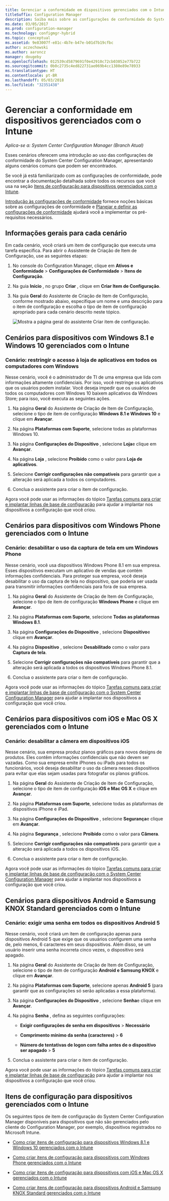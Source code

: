 ```yaml
---
title: Gerenciar a conformidade em dispositivos gerenciados com o Intune
titleSuffix: Configuration Manager
description: Saiba mais sobre as configurações de conformidade do System Center Configuration Manager trabalhando em alguns cenários comuns.
ms.date: 03/05/2017
ms.prod: configuration-manager
ms.technology: configmgr-hybrid
ms.topic: conceptual
ms.assetid: 9e83007f-e81c-4b7e-b47e-b01d7b19cfbc
author: aczechowski
ms.author: aaroncz
manager: dougeby
ms.openlocfilehash: 012539cd5879691f0e42910c72cb03052e77b722
ms.sourcegitcommit: 0b0c2735c4ed822731ae069b4cc1380e89e78933
ms.translationtype: HT
ms.contentlocale: pt-BR
ms.lasthandoff: 05/03/2018
ms.locfileid: "32351438"
---
```

# <a name="managing-compliance-on-devices-managed-with-intune"></a>Gerenciar a conformidade em dispositivos gerenciados com o Intune

*Aplica-se a: System Center Configuration Manager (Branch Atual)*

Esses cenários oferecem uma introdução ao uso das configurações de conformidade do System Center Configuration Manager, apresentando alguns cenários comuns que podem ser encontrados.  

 Se você já está familiarizado com as configurações de conformidade, pode encontrar a documentação detalhada sobre todos os recursos que você usa na seção [Itens de configuração para dispositivos gerenciados com o Intune](#configuration-items-for-devices-managed-with-intune).  

 [Introdução às configurações de conformidade](../../compliance/get-started/get-started-with-compliance-settings.md) fornece noções básicas sobre as configurações de conformidade e [Planejar e definir as configurações de conformidade](../../compliance/plan-design/plan-for-and-configure-compliance-settings.md) ajudará você a implementar os pré-requisitos necessários.  

## <a name="general-information-for-each-scenario"></a>Informações gerais para cada cenário  
 Em cada cenário, você criará um item de configuração que executa uma tarefa específica. Para abrir o Assistente de Criação de Item de Configuração, use as seguintes etapas:  

1.  No console do Configuration Manager, clique em **Ativos e Conformidade** > **Configurações de Conformidade** > **Itens de Configuração**.  

3.  Na guia **Início** , no grupo **Criar** , clique em **Criar Item de Configuração**.  

4.  Na guia **Geral** do Assistente de Criação de Item de Configuração, conforme mostrado abaixo, especifique um nome e uma descrição para o item de configuração e escolha o tipo de item de configuração apropriado para cada cenário descrito neste tópico.  

     ![Mostra a página geral do assistente Criar item de configuração.](media/Compliance-Settings-Wizard---1.png)  

## <a name="scenarios-for-windows-81-and-windows-10-devices-managed-with-intune"></a>Cenários para dispositivos com Windows 8.1 e Windows 10 gerenciados com o Intune  

### <a name="scenario-restrict-access-to-the-app-store-on-all-windows-pcs"></a>Cenário: restringir o acesso à loja de aplicativos em todos os computadores com Windows  
 Nesse cenário, você é o administrador de TI de uma empresa que lida com informações altamente confidenciais. Por isso, você restringe os aplicativos que os usuários podem instalar. Você deseja impedir que os usuários de todos os computadores com Windows 10 baixem aplicativos da Windows Store; para isso, você executa as seguintes ações.  

1.  Na página **Geral** do Assistente de Criação de Item de Configuração, selecione o tipo de item de configuração **Windows 8.1 e Windows 10** e clique em **Avançar**.  

2.  Na página **Plataformas com Suporte**, selecione todas as plataformas Windows 10.  

3.  Na página **Configurações do Dispositivo** , selecione **Loja**e clique em **Avançar**.  

4.  Na página **Loja** , selecione **Proibido** como o valor para **Loja de aplicativos**.  

5.  Selecione **Corrigir configurações não compatíveis** para garantir que a alteração será aplicada a todos os computadores.  

6.  Conclua o assistente para criar o item de configuração.  

 Agora você pode usar as informações do tópico [Tarefas comuns para criar e implantar linhas de base de configuração](../../compliance/plan-design/common-tasks-for-creating-and-deploying-configuration-baselines.md) para ajudar a implantar nos dispositivos a configuração que você criou.  

## <a name="scenarios-for-windows-phone-devices-managed-with-intune"></a>Cenários para dispositivos com Windows Phone gerenciados com o Intune  

### <a name="scenario-disable-the-use-of-screen-capture-on-a-windows-phone"></a>Cenário: desabilitar o uso da captura de tela em um Windows Phone  
 Nesse cenário, você usa dispositivos Windows Phone 8.1 em sua empresa. Esses dispositivos executam um aplicativo de vendas que contém informações confidenciais. Para proteger sua empresa, você deseja desabilitar o uso da captura de tela no dispositivo, que poderia ser usada para transmitir informações confidenciais para fora de sua empresa.  

1.  Na página **Geral** do Assistente de Criação de Item de Configuração, selecione o tipo de item de configuração **Windows Phone** e clique em **Avançar**.  

2.  Na página **Plataformas com Suporte**, selecione **Todas as plataformas Windows 8.1**.  

3.  Na página **Configurações do Dispositivo** , selecione **Dispositivo**e clique em **Avançar**.  

4.  Na página **Dispositivo** , selecione **Desabilitado** como o valor para **Captura de tela**.  

5.  Selecione **Corrigir configurações não compatíveis** para garantir que a alteração será aplicada a todos os dispositivos Windows Phone 8.1.  

6.  Conclua o assistente para criar o item de configuração.  

 Agora você pode usar as informações do tópico [Tarefas comuns para criar e implantar linhas de base de configuração com o System Center Configuration Manager](../../compliance/plan-design/common-tasks-for-creating-and-deploying-configuration-baselines.md) para ajudar a implantar nos dispositivos a configuração que você criou.  

## <a name="scenarios-for-ios-and-mac-os-x-devices-managed-with-intune"></a>Cenários para dispositivos com iOS e Mac OS X gerenciados com o Intune  

### <a name="scenario-disable-the-camera-on-ios-devices"></a>Cenário: desabilitar a câmera em dispositivos iOS  
 Nesse cenário, sua empresa produz planos gráficos para novos designs de produtos. Eles contêm informações confidenciais que não devem ser vazadas. Como sua empresa emite iPhones ou iPads para todos os funcionários, você deseja desabilitar o uso da câmera nesses dispositivos para evitar que elas sejam usadas para fotografar os planos gráficos.  

1.  Na página **Geral** do Assistente de Criação de Item de Configuração, selecione o tipo de item de configuração **iOS e Mac OS X** e clique em **Avançar**.  

2.  Na página **Plataformas com Suporte**, selecione todas as plataformas de dispositivos iPhone e iPad.  

3.  Na página **Configurações do Dispositivo** , selecione **Segurança**e clique em **Avançar**.  

4.  Na página **Segurança** , selecione **Proibido** como o valor para **Câmera**.  

5.  Selecione **Corrigir configurações não compatíveis** para garantir que a alteração será aplicada a todos os dispositivos iOS.  

6.  Conclua o assistente para criar o item de configuração.  

 Agora você pode usar as informações do tópico [Tarefas comuns para criar e implantar linhas de base de configuração com o System Center Configuration Manager](../../compliance/plan-design/common-tasks-for-creating-and-deploying-configuration-baselines.md) para ajudar a implantar nos dispositivos a configuração que você criou.  

## <a name="scenarios-for-android-and-samsung-knox-standard-devices-managed-with-intune"></a>Cenários para dispositivos Android e Samsung KNOX Standard gerenciados com o Intune  

### <a name="scenario-require-a-password-on-all-android-5-devices"></a>Cenário: exigir uma senha em todos os dispositivos Android 5  
 Nesse cenário, você criará um item de configuração apenas para dispositivos Android 5 que exige que os usuários configurem uma senha de, pelo menos, 6 caracteres em seus dispositivos. Além disso, se um usuário inserir uma senha incorreta cinco vezes, o dispositivo será apagado.  

1.  Na página **Geral** do Assistente de Criação de Item de Configuração, selecione o tipo de item de configuração **Android e Samsung KNOX** e clique em **Avançar**.  

2.  Na página **Plataformas com Suporte**, selecione apenas **Android 5** (para garantir que as configurações só serão aplicadas a essa plataforma).  

3.  Na página **Configurações do Dispositivo** , selecione **Senha**e clique em **Avançar**.  

4.  Na página **Senha** , defina as seguintes configurações:  

    -   **Exigir configurações de senha em dispositivos** > **Necessário**  

    -   **Comprimento mínimo da senha (caracteres)** > **6**  

    -   **Número de tentativas de logon com falha antes de o dispositivo ser apagado** > **5**  

5.  Conclua o assistente para criar o item de configuração.  

 Agora você pode usar as informações do tópico [Tarefas comuns para criar e implantar linhas de base de configuração](../../compliance/plan-design/common-tasks-for-creating-and-deploying-configuration-baselines.md) para ajudar a implantar nos dispositivos a configuração que você criou.  

## <a name="configuration-items-for-devices-managed-with-intune"></a>Itens de configuração para dispositivos gerenciados com o Intune

Os seguintes tipos de item de configuração do System Center Configuration Manager disponíveis para dispositivos que não são gerenciados pelo cliente do Configuration Manager, por exemplo, dispositivos registrados no Microsoft Intune.  

 -   [Como criar itens de configuração para dispositivos Windows 8.1 e Windows 10 gerenciados com o Intune](create-configuration-items-for-windows-8.1-and-windows-10-devices-managed-without-the-client.md)  

 -   [Como criar itens de configuração para dispositivos com Windows Phone gerenciados com o Intune](create-configuration-items-for-windows-phone-devices-managed-without-the-client.md)  

 -   [Como criar itens de configuração para dispositivos com iOS e Mac OS X gerenciados com o Intune](create-configuration-items-for-ios-and-mac-os-x-devices-managed-without-the-client.md)  

 -   [Como criar itens de configuração para dispositivos Android e Samsung KNOX Standard gerenciados com o Intune](create-configuration-items-for-android-and-samsung-knox-devices-managed-without-the-client.md)  
